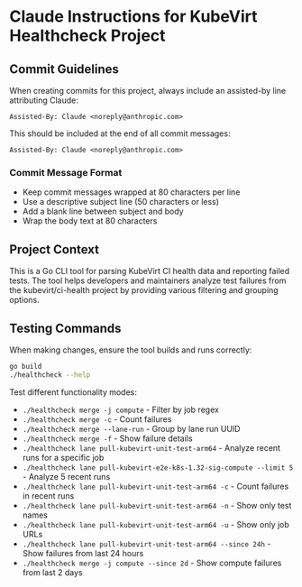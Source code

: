 # Claude Instructions for KubeVirt Healthcheck Project

## Commit Guidelines

When creating commits for this project, always include an assisted-by line attributing Claude:

```
Assisted-By: Claude <noreply@anthropic.com>
```

This should be included at the end of all commit messages:

```
Assisted-By: Claude <noreply@anthropic.com>
```

### Commit Message Format

- Keep commit messages wrapped at 80 characters per line
- Use a descriptive subject line (50 characters or less)
- Add a blank line between subject and body
- Wrap the body text at 80 characters

## Project Context

This is a Go CLI tool for parsing KubeVirt CI health data and reporting failed tests. The tool helps developers and maintainers analyze test failures from the kubevirt/ci-health project by providing various filtering and grouping options.

## Testing Commands

When making changes, ensure the tool builds and runs correctly:

```bash
go build
./healthcheck --help
```

Test different functionality modes:
- `./healthcheck merge -j compute` - Filter by job regex
- `./healthcheck merge -c` - Count failures
- `./healthcheck merge --lane-run` - Group by lane run UUID
- `./healthcheck merge -f` - Show failure details
- `./healthcheck lane pull-kubevirt-unit-test-arm64` - Analyze recent runs for a specific job
- `./healthcheck lane pull-kubevirt-e2e-k8s-1.32-sig-compute --limit 5` - Analyze 5 recent runs
- `./healthcheck lane pull-kubevirt-unit-test-arm64 -c` - Count failures in recent runs
- `./healthcheck lane pull-kubevirt-unit-test-arm64 -n` - Show only test names
- `./healthcheck lane pull-kubevirt-unit-test-arm64 -u` - Show only job URLs
- `./healthcheck lane pull-kubevirt-unit-test-arm64 --since 24h` - Show failures from last 24 hours
- `./healthcheck merge -j compute --since 2d` - Show compute failures from last 2 days
